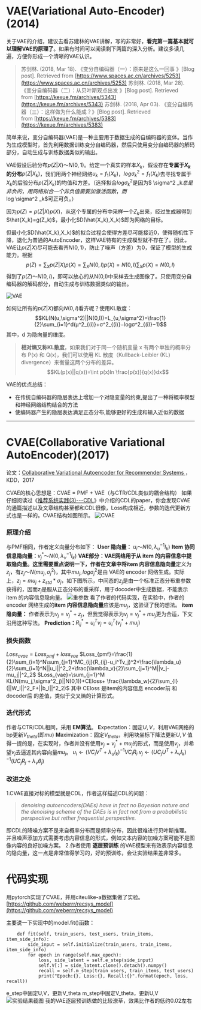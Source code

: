 # VAE(Variational Auto-Encoder)(2014)
关于VAE的介绍，建议去看苏建林的VAE讲解，写的非常好，**看完第一篇基本就可以理解VAE的原理了**。如果有时间可以阅读剩下两篇的深入分析。建议多读几遍，方便你形成一个清晰的VAE认识。
>苏剑林. (2018, Mar 18). 《变分自编码器（一）：原来是这么一回事 》[Blog post]. Retrieved from [https://www.spaces.ac.cn/archives/5253](https://www.spaces.ac.cn/archives/5253)
>苏剑林. (2018, Mar 28). 《变分自编码器（二）：从贝叶斯观点出发 》[Blog post]. Retrieved from [https://kexue.fm/archives/5343](https://kexue.fm/archives/5343)
>苏剑林. (2018, Apr 03). 《变分自编码器（三）：这样做为什么能成？》[Blog post]. Retrieved from [https://kexue.fm/archives/5383](https://kexue.fm/archives/5383)


简单来说，变分自编码器(VAE)是一种主要用于数据生成的自编码器的变体。当作为生成模型时，首先利用数据训练变分自编码器，然后只使用变分自编码器的解码部分，自动生成与训练数据类似的输出。

VAE假设后验分布$p(Z|X)～N(0,1)$。给定一个真实的样本$X_k$，假设存在**专属于$X_k$的分布**$p(Z|X_k)$，我们用两个神经网络$u_k=f_1(X_k)$，$log \sigma^2 _k=f_1(X_k)$去寻找专属于$X_k$的后验分布$p(Z|X_k)$的均值和方差。（选择拟合$log \sigma^2 _k$是因为$ \sigma^2 _k$总是非负的，用网络拟合一个非负值需要加激活函数，而$log \sigma^2 _k$可正可负。）

因为$p(Z)=p(Z|X)p(X)$，从这个专属的分布中采样一个$Z_k$出来，经过生成器得到$\hat{X_k}=g(Z_k)$，最小化$D(\hat{X_k},X_k)$即为网络的目标。

但最小化$D(\hat{X_k},X_k)$的拟合过程会使得方差尽可能接近0，使得随机性下降，退化为普通的AutoEncoder，这样VAE特有的生成模型就不存在了。因此，VAE让$p(Z|X)$尽可能去看齐$N(0,1)$，防止了噪声（方差）为0，保证了模型的生成能力。根据$$p(Z)=∑_Xp(Z|X)p(X)=∑_XN(0,I)p(X)=N(0,I)∑_Xp(X)=N(0,I)$$
得到了$p(Z)～N(0,I)$，即可以放心的从N(0,I)中采样去生成图像了。只使用变分自编码器的解码部分，自动生成与训练数据类似的输出。

![VAE](https://upload-images.jianshu.io/upload_images/6802002-a365c964dbd910f7.png?imageMogr2/auto-orient/strip%7CimageView2/2/w/1240)

如何让所有的$p(Z|X)$都向$N(0,I)$看齐呢？使用KL散度：
$$KL(N(u,\sigma^2)||N(0,I))=L_{u,\sigma^2}=\frac{1}{2}\sum_{i=1}^d(μ^2_{(i)}+σ^2_{(i)}−logσ^2_{(i)}−1)$$
其中，d 为隐向量的维度。
>**相对熵又称KL散度**，如果我们对于同一个随机变量 x 有两个单独的概率分布 P(x) 和 Q(x)，我们可以使用 KL 散度（Kullback-Leibler (KL) divergence）来衡量这两个分布的差异。
>$$KL(p(x)||q(x))=\int p(x)ln \frac{p(x)}{q(x)}dx$$

VAE的优点总结：
- 在传统自编码器的隐层表达上增加一个对隐变量的约束,提出了一种将概率模型和神经网络结构结合的方法
- 使编码器产生的隐层表达满足正态分布,能够更好的生成和输入近似的数据
---

# CVAE(Collaborative Variational AutoEncoder)(2017)
论文：[Collaborative Variational Autoencoder for Recommender Systems
](http://xueshu.baidu.com/usercenter/paper/show?paperid=56fe358614c8cef3fdf9b746c09e0eb2&site=xueshu_se&hitarticle=1)，KDD，2017

CVAE的核心思想是：CVAE = PMF + VAE（与CTR/CDL类似的耦合结构）
如果仔细阅读过《[推荐系统实践(3)---CDL]()》中介绍的CDL的paper，你会发现CVAE的通篇描述以及文章结构甚至都和CDL很像，Loss构成相近，参数的迭代更新方式也是一样的。CVAE结构如图所示。
![CVAE](https://upload-images.jianshu.io/upload_images/6802002-496c9a29f6b31ac9.png?imageMogr2/auto-orient/strip%7CimageView2/2/w/1240)

### 原理介绍
与PMF相同，作者定义向量分布如下：
**User 隐向量：** $u_i～N(0,\lambda^{-1}_uI_k)$
**Item 协同信息隐向量：**$v_j^*～N(0,\lambda^{-1}_vI_k)$
**VAE部分：**VAE网络用于从 item 的内容信息中提取隐向量。这里需要重点说明一下，作者在文章中将**item 内容信息隐向量**定义为$z_j$，有$z_j～N(mu_j,\sigma^2_j)$，其中$mu_j,log\sigma^2_j$是由 VAE的 encoder 网络生成。实际上，$z_j = mu_j + z_{std}*\sigma_j$，如下图所示，中间态的$z_j$是由一个标准正态分布重参数获得的，因而$z_j$是服从正态分布的重采样，用于docoder中生成数据，不能表示 item 的内容信息隐向量。
![重参数](https://upload-images.jianshu.io/upload_images/6802002-611d03a86647da4d.png?imageMogr2/auto-orient/strip%7CimageView2/2/w/640)
看了作者的代码实现，在实验中，作者的 encoder 网络生成的**item 内容信息隐向量**应该是$mu_j$，这验证了我的想法。
**item 隐向量：** 作者表示为$v_j=v_j^*+z_j$，但我觉得表示为$v_j=v_j^*+mu_j$更为合适，下文沿用这种写法。
**Prediction：**$R_{ij}^*=u_i^Tv_j=u_i^T(v_j^*+mu_j)$

### 损失函数

$Loss_{cvae}=Loss_{pmf}+loss_{vae}$
$Loss_{pmf}=\frac{1}{2}\sum_{i=1}^N\sum_{j=1}^MC_{ij}(R_{ij}-u_i^Tv_j)^2+\frac{\lambda_u}{2}\sum_{i=1}^N||u_i||^2_2+\frac{\lambda_v}{2}\sum_{j=1}^M||v_j-mu_j||^2_2$
$Loss_{vae}=\sum_{j=1}^M KL(N(mu_j,\sigma^2_j)||N(0,1))+CEloss+ \frac{\lambda_w}{2}\sum_{l}(||W_l||^2_F+||b_l||^2_2)$ 
其中 CEloss 是item的内容信息 encoder前 和 docoder后 的差值，类似于交叉熵的计算形式。

### 迭代形式
作者与CTR/CDL相同，采用 **EM算法**。
**E**xpectation：固定$U,V$，利用VAE网络的bp更新$V_{theta}$(即$mu$)
**M**aximization：固定$V_{theta}$，利用块坐标下降法更新$U,V$
值得一提的是，在实现时，作者并没有使用$v_j=v_j^*+mu_j$的形式，而是使用$v_j$，并希望$v_j$去逼近其内容向量$mu_j$。
$u_i ←(VC_iV^T+\lambda_uI_k)^{-1}VC_iR_i$
$v_j←(UC_jU^T+\lambda_vI_k)^{-1}(UC_jR_j+\lambda_v\theta_j)$

### 改进之处
1.CVAE直接对标的模型就是CDL，作者这样描述CDL的问题：
>*denoising autoencoders(DAEs) have in fact no Bayesian nature and the denoising scheme of the DAEs is in fact not from a probabilistic perspective but rether frequentist perspective.*

即CDL的降噪方案不是来自概率分布而是频率分布，因此很难进行贝叶斯推理。并且噪声添加方式需要考虑内容信息的形式，例如文本内容的加噪方案可能不是图像内容的良好加噪方案。
2.作者使用 **逐层预训练** 的VAE模型来有效表示内容信息的隐向量，这一点是非常值得学习的，好的预训练，会让实验结果差非常多。

# 代码实现
用pytorch实现了CVAE，并用citeulike-a数据集做了实验。
[https://github.com/weberrr/recsys_model](https://github.com/weberrr/recsys_model)

主要说一下实现中的model.fit()函数：
```
    def fit(self, train_users, test_users, train_items, item_side_info):
        side_input = self.initialize(train_users, train_items, item_side_info)
        for epoch in range(self.max_epoch):
            loss, side_latent = self.e_step(side_input)
            self.V[:] = side_latent.clone().detach().numpy()
            recall = self.m_step(train_users, train_items, test_users)
            print("Epoch:{}, Loss:{}, Recall:{}".format(epoch, loss, recall))
```
e_step中固定U,V，更新V_theta
m_step中固定V_theta，更新U,V
![实验结果截图](https://upload-images.jianshu.io/upload_images/6802002-cdb731cb91ac2c09.png?imageMogr2/auto-orient/strip%7CimageView2/2/w/1240)
我的VAE逐层预训练做的比较潦草，效果比作者的低约0.02左右
